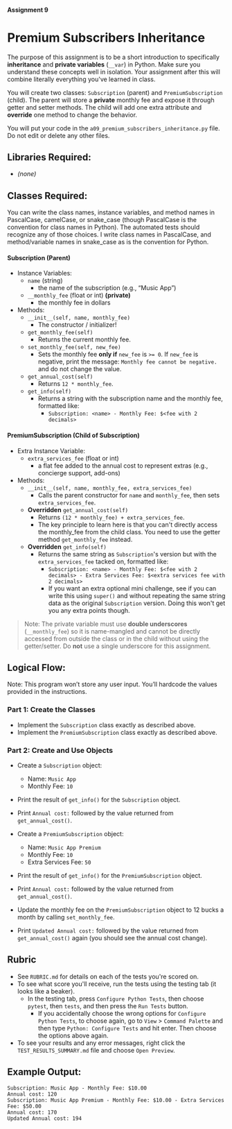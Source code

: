 #### Assignment 9
# Premium Subscribers Inheritance

The purpose of this assignment is to be a short introduction to specifically **inheritance** and **private variables** (`__var`) in Python. Make sure you understand these concepts well in isolation. Your assignment after this will combine literally everything you've learned in class.

You will create two classes: `Subscription` (parent) and `PremiumSubscription` (child). The parent will store a **private** monthly fee and expose it through getter and setter methods. The child will add one extra attribute and **override** one method to change the behavior.

You will put your code in the `a09_premium_subscribers_inheritance.py` file. Do not edit or delete any other files.

## Libraries Required:
- *(none)*

## Classes Required:
You can write the class names, instance variables, and method names in PascalCase, camelCase, or snake_case (though PascalCase is the convention for class names in Python). The automated tests should recognize any of those choices. I write class names in PascalCase, and method/variable names in snake_case as is the convention for Python.

#### Subscription (Parent)
- Instance Variables:
  - `name` (string)
    - the name of the subscription (e.g., “Music App”)
  - `__monthly_fee` (float or int) **(private)**
    - the monthly fee in dollars
- Methods:
  - `__init__(self, name, monthly_fee)`
    - The constructor / initializer!
  - `get_monthly_fee(self)`
    - Returns the current monthly fee.
  - `set_monthly_fee(self, new_fee)`
    - Sets the monthly fee **only if** `new_fee` is `>= 0`. If `new_fee` is negative, print the message: `Monthly fee cannot be negative.` and do not change the value.
  - `get_annual_cost(self)`
    - Returns `12 * monthly_fee`.
  - `get_info(self)`
    - Returns a string with the subscription name and the monthly fee, formatted like:
      - `Subscription: <name> - Monthly Fee: $<fee with 2 decimals>`

#### PremiumSubscription (Child of Subscription)
- Extra Instance Variable:
  - `extra_services_fee` (float or int)
    - a flat fee added to the annual cost to represent extras (e.g., concierge support, add-ons)
- Methods:
  - `__init__(self, name, monthly_fee, extra_services_fee)`
    - Calls the parent constructor for `name` and `monthly_fee`, then sets `extra_services_fee`.
  - **Overridden** `get_annual_cost(self)`
    - Returns `(12 * monthly_fee) + extra_services_fee`.
    - The key principle to learn here is that you can't directly access the monthly_fee from the child class. You need to use the getter method `get_monthly_fee` instead.
  - **Overridden** `get_info(self)`
    - Returns the same string as `Subscription`'s version but with the `extra_services_fee` tacked on, formatted like:
      - `Subscription: <name> - Monthly Fee: $<fee with 2 decimals> - Extra Services Fee: $<extra services fee with 2 decimals>`
      - If you want an extra optional mini challenge, see if you can write this using `super()` and without repeating the same string data as the original `Subscription` version. Doing this won't get you any extra points though.

> Note: The private variable must use **double underscores** (`__monthly_fee`) so it is name-mangled and cannot be directly accessed from outside the class or in the child without using the getter/setter. Do **not** use a single underscore for this assignment.

## Logical Flow:
Note: This program won’t store any user input. You’ll hardcode the values provided in the instructions.

### Part 1: Create the Classes
- Implement the `Subscription` class exactly as described above.
- Implement the `PremiumSubscription` class exactly as described above.

### Part 2: Create and Use Objects
- Create a `Subscription` object:
  - Name: `Music App`
  - Monthly Fee: `10`
- Print the result of `get_info()` for the `Subscription` object.
- Print `Annual cost:` followed by the value returned from `get_annual_cost()`.

- Create a `PremiumSubscription` object:
  - Name: `Music App Premium`
  - Monthly Fee: `10`
  - Extra Services Fee: `50`
- Print the result of `get_info()` for the `PremiumSubscription` object.
- Print `Annual cost:` followed by the value returned from `get_annual_cost()`.
- Update the monthly fee on the `PremiumSubscription` object to 12 bucks a month by calling `set_monthly_fee`.
- Print `Updated Annual cost:` followed by the value returned from `get_annual_cost()` again (you should see the annual cost change).

## Rubric
- See `RUBRIC.md` for details on each of the tests you're scored on.
- To see what score you'll receive, run the tests using the testing tab (it looks like a beaker).
    - In the testing tab, press `Configure Python Tests`, then choose `pytest`, then `tests`, and then press the `Run Tests` button.
        - If you accidentally choose the wrong options for `Configure Python Tests`, to choose again, go to `View` > `Command Palette` and then type `Python: Configure Tests` and hit enter. Then choose the options above again.
- To see your results and any error messages, right click the `TEST_RESULTS_SUMMARY.md` file and choose `Open Preview`.

## Example Output:

```
Subscription: Music App - Monthly Fee: $10.00
Annual cost: 120
Subscription: Music App Premium - Monthly Fee: $10.00 - Extra Services Fee: $50.00
Annual cost: 170
Updated Annual cost: 194
```
